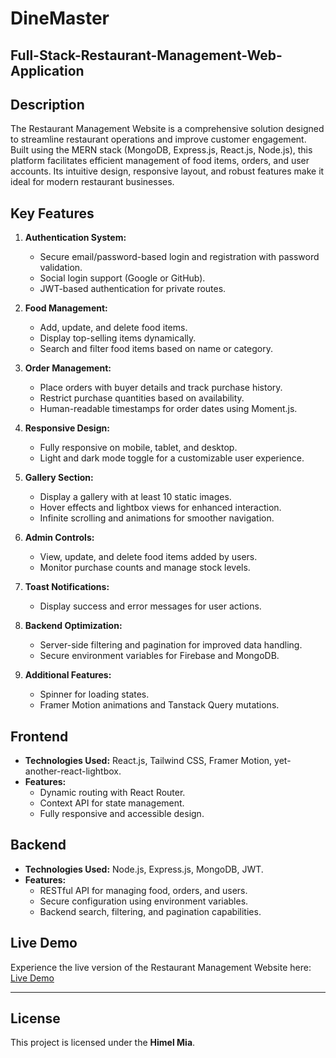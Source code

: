 # DineMaster

##  Full-Stack-Restaurant-Management-Web-Application 

## Description
The Restaurant Management Website is a comprehensive solution designed to streamline restaurant operations and improve customer engagement. Built using the MERN stack (MongoDB, Express.js, React.js, Node.js), this platform facilitates efficient management of food items, orders, and user accounts. Its intuitive design, responsive layout, and robust features make it ideal for modern restaurant businesses.

## Key Features
1. **Authentication System:**
   - Secure email/password-based login and registration with password validation.
   - Social login support (Google or GitHub).
   - JWT-based authentication for private routes.

2. **Food Management:**
   - Add, update, and delete food items.
   - Display top-selling items dynamically.
   - Search and filter food items based on name or category.

3. **Order Management:**
   - Place orders with buyer details and track purchase history.
   - Restrict purchase quantities based on availability.
   - Human-readable timestamps for order dates using Moment.js.

4. **Responsive Design:**
   - Fully responsive on mobile, tablet, and desktop.
   - Light and dark mode toggle for a customizable user experience.

5. **Gallery Section:**
   - Display a gallery with at least 10 static images.
   - Hover effects and lightbox views for enhanced interaction.
   - Infinite scrolling and animations for smoother navigation.

6. **Admin Controls:**
   - View, update, and delete food items added by users.
   - Monitor purchase counts and manage stock levels.

7. **Toast Notifications:**
   - Display success and error messages for user actions.

8. **Backend Optimization:**
   - Server-side filtering and pagination for improved data handling.
   - Secure environment variables for Firebase and MongoDB.

9. **Additional Features:**
   - Spinner for loading states.
   - Framer Motion animations and Tanstack Query mutations.

## Frontend
- **Technologies Used:** React.js, Tailwind CSS, Framer Motion, yet-another-react-lightbox.
- **Features:**
  - Dynamic routing with React Router.
  - Context API for state management.
  - Fully responsive and accessible design.

## Backend
- **Technologies Used:** Node.js, Express.js, MongoDB, JWT.
- **Features:**
  - RESTful API for managing food, orders, and users.
  - Secure configuration using environment variables.
  - Backend search, filtering, and pagination capabilities.

## Live Demo
Experience the live version of the Restaurant Management Website here: [Live Demo](#)

---
## **License**
This project is licensed under the **Himel Mia**.

